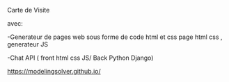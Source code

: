 Carte de Visite

avec:

 -Generateur de pages web sous forme de code html et css
page html css , generateur JS

 -Chat API ( front html css JS/ Back Python Django)
 
https://modelingsolver.github.io/
